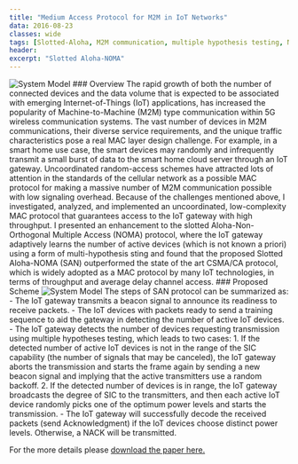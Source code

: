 ```yaml
---
title: "Medium Access Protocol for M2M in IoT Networks"
data: 2016-08-23
classes: wide
tags: [Slotted-Aloha, M2M communication, multiple hypothesis testing, NOMA, CSMA/CA, IoT]
header:
excerpt: "Slotted Aloha-NOMA"
---
```

<img src="{{ site.url }}{{ site.baseurl }}/assets/images/SAN-Arch.png" alt="System Model" class="full">
### Overview
The rapid growth of both the number of connected devices and the data volume
that is expected to be associated with emerging Internet-of-Things (IoT)
applications, has increased the popularity of Machine-to-Machine (M2M) type
communication within 5G wireless communication systems. The vast number of
devices in M2M communications, their diverse service requirements, and the
unique traffic characteristics pose a real MAC layer design challenge.
For example, in a smart home use case, the smart devices may randomly and
infrequently transmit a small burst of data to the smart home cloud server
through an IoT gateway. Uncoordinated random-access schemes have attracted
lots of attention in the standards of the cellular network as a possible MAC
protocol for making a massive number of M2M communication possible with low
signaling overhead. Because of the challenges mentioned above, I investigated,
analyzed, and implemented an uncoordinated, low-complexity MAC protocol that
guarantees access to the IoT gateway with high throughput.
I presented an enhancement to the slotted Aloha-Non-Orthogonal Multiple
Access (NOMA) protocol, where the IoT gateway adaptively learns the number
of active devices (which is not known a priori) using a form of multi-hypothesis
sting and found that the proposed Slotted Aloha-NOMA (SAN) outperformed the
state of the art CSMA/CA protocol, which is widely adopted as a MAC protocol
by many IoT technologies, in terms of throughput and average delay channel
access.
### Proposed Scheme
<img src="{{ site.url }}{{ site.baseurl }}/assets/images/SAN-flowchart.png" alt="System Model" class="full">
The steps of SAN protocol can be summarized as:
 - The IoT gateway transmits a beacon signal to announce its readiness to receive packets.
 - The IoT devices with packets ready to send a training sequence to aid the gateway in detecting the number of active IoT devices.
 - The IoT gateway detects the number of devices requesting transmission using multiple hypotheses testing, which leads to two cases:
    1. If the detected number of active IoT devices is not in the range of the SIC capability (the number of signals that may be canceled), the IoT gateway aborts the transmission and starts the frame again by sending a new beacon signal and implying that the active transmitters use a random backoff.
    2. If the detected number of devices is in range, the IoT gateway broadcasts the degree of SIC to the transmitters, and then each active IoT device randomly picks one of the optimum power levels and starts the transmission.
 - The IoT gateway will successfully decode the received packets (send Acknowledgment) if the IoT devices choose distinct power levels. Otherwise, a NACK will be transmitted.

For the more details please [download the paper here.](https://github.com/AsimMazin/Asimmazin.github.io/blob/master/publications/Comparison-SAN-CSMACA.pdf)

